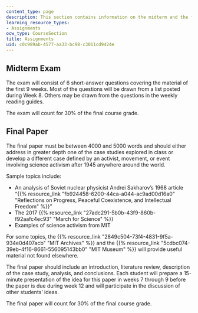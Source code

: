 ```yaml
---
content_type: page
description: This section contains information on the midterm and the final paper.
learning_resource_types:
- Assignments
ocw_type: CourseSection
title: Assignments
uid: c0c989ab-4577-aa33-bc98-c3011cd9424e
---
```


Midterm Exam 
-------------

The exam will consist of 6 short-answer questions covering the material of the first 9 weeks. Most of the questions will be drawn from a list posted during Week 8. Others may be drawn from the questions in the weekly reading guides.

The exam will count for 30% of the final course grade.

Final Paper
-----------

The final paper must be between 4000 and 5000 words and should either address in greater depth one of the case studies explored in class or develop a different case defined by an activist, movement, or event involving science activism after 1945 anywhere around the world.

Sample topics include:

*   An analysis of Soviet nuclear physicist Andrei Sakharov’s 1968 article “{{% resource_link "fb924458-6200-44ca-a044-ac9ad00d16a0" "Reflections on Progress, Peaceful Coexistence, and Intellectual Freedom" %}}”
*   The 2017 {{% resource_link "27adc291-5b0b-43f9-860b-f92aafc4ec93" "March for Science" %}}
*   Examples of science activism from MIT

For some topics, the {{% resource_link "2849c504-73f4-4831-9f5a-934e0d407acb" "MIT Archives" %}} and the {{% resource_link "5cdbc074-39eb-4f16-8661-556095143bb0" "MIT Museum" %}} will provide useful material not found elsewhere.

The final paper should include an introduction, literature review, description of the case study, analysis, and conclusions. Each student will prepare a 15-minute presentation of the idea for this paper in weeks 7 through 9 before the paper is due during week 12 and will participate in the discussion of other students’ ideas.

The final paper will count for 30% of the final course grade.